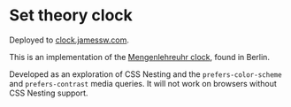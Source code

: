 # Set theory clock

Deployed to [clock.jamessw.com](https://clock.jamessw.com/).

This is an implementation of the [Mengenlehreuhr clock](https://en.wikipedia.org/wiki/Mengenlehreuhr), found in Berlin.

Developed as an exploration of CSS Nesting and the `prefers-color-scheme` and `prefers-contrast` media queries. It will not work on browsers without CSS Nesting support.